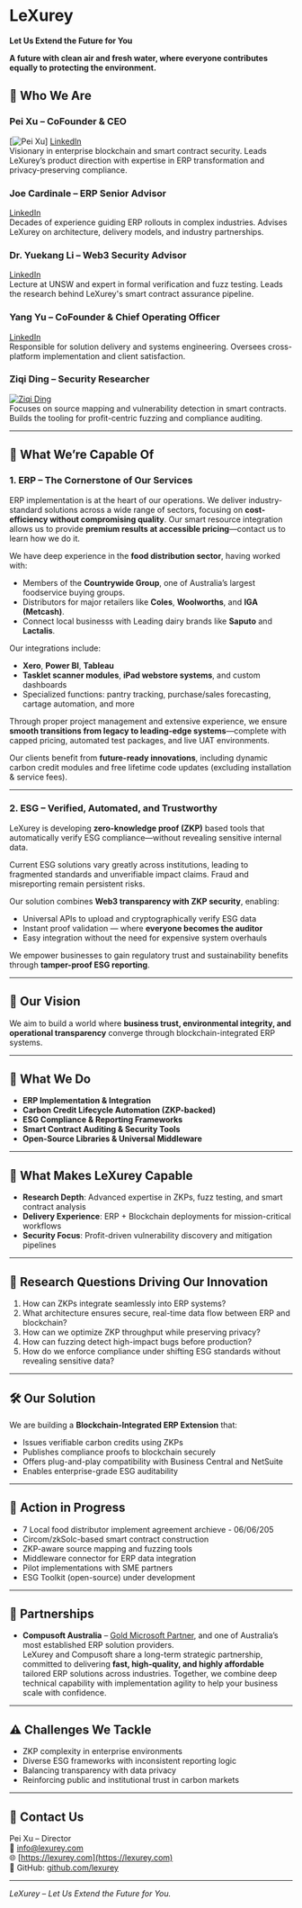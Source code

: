 # LeXurey

**Let Us Extend the Future for You**  

**A future with clean air and fresh water, where everyone contributes equally to protecting the environment.**

## 👥 Who We Are

### Pei Xu – CoFounder & CEO  
[![Pei Xu](images/peixu.png)]
[LinkedIn](https://www.linkedin.com/in/talbenxu/)  
Visionary in enterprise blockchain and smart contract security. Leads LeXurey’s product direction with expertise in ERP transformation and privacy-preserving compliance.

### Joe Cardinale – ERP Senior Advisor  
[LinkedIn](https://www.linkedin.com/in/joecardinale/)  
Decades of experience guiding ERP rollouts in complex industries. Advises LeXurey on architecture, delivery models, and industry partnerships.

### Dr. Yuekang Li – Web3 Security Advisor  
[LinkedIn](https://www.linkedin.com/in/yuekang-li-9a890b68/)  
Lecture at UNSW and expert in formal verification and fuzz testing. Leads the research behind LeXurey's smart contract assurance pipeline.

### Yang Yu – CoFounder & Chief Operating Officer  
[LinkedIn](https://www.linkedin.com/in/brandon-yang-yu/)  
Responsible for solution delivery and systems engineering. Oversees cross-platform implementation and client satisfaction.

### Ziqi Ding – Security Researcher  
[![Ziqi Ding](https://media.licdn.com/dms/image/v2/D5603AQG75YoBdiNuYg/profile-displayphoto-shrink_800_800/B56ZYLjLN2GsAc-/0/1743950493850?e=1755129600&v=beta&t=d8pxPaxDruuYLGlXRUCfTwk-CQvTtAOmzIUQxcpMmQY)](https://www.linkedin.com/in/ziqi-ding-38353a327/)  
Focuses on source mapping and vulnerability detection in smart contracts. Builds the tooling for profit-centric fuzzing and compliance auditing.

---

## 💼 What We’re Capable Of

### 1. ERP – The Cornerstone of Our Services

ERP implementation is at the heart of our operations. We deliver industry-standard solutions across a wide range of sectors, focusing on **cost-efficiency without compromising quality**. Our smart resource integration allows us to provide **premium results at accessible pricing**—contact us to learn how we do it.

We have deep experience in the **food distribution sector**, having worked with:
- Members of the **Countrywide Group**, one of Australia’s largest foodservice buying groups.
- Distributors for major retailers like **Coles**, **Woolworths**, and **IGA (Metcash)**.
- Connect local businesss with Leading dairy brands like **Saputo** and **Lactalis**.

Our integrations include:
- **Xero**, **Power BI**, **Tableau**
- **Tasklet scanner modules**, **iPad webstore systems**, and custom dashboards
- Specialized functions: pantry tracking, purchase/sales forecasting, cartage automation, and more

Through proper project management and extensive experience, we ensure **smooth transitions from legacy to leading-edge systems**—complete with capped pricing, automated test packages, and live UAT environments.

Our clients benefit from **future-ready innovations**, including dynamic carbon credit modules and free lifetime code updates (excluding installation & service fees).

---

### 2. ESG – Verified, Automated, and Trustworthy

LeXurey is developing **zero-knowledge proof (ZKP)** based tools that automatically verify ESG compliance—without revealing sensitive internal data.

Current ESG solutions vary greatly across institutions, leading to fragmented standards and unverifiable impact claims. Fraud and misreporting remain persistent risks.

Our solution combines **Web3 transparency with ZKP security**, enabling:
- Universal APIs to upload and cryptographically verify ESG data
- Instant proof validation — where **everyone becomes the auditor**
- Easy integration without the need for expensive system overhauls

We empower businesses to gain regulatory trust and sustainability benefits through **tamper-proof ESG reporting**.

---

## 🔭 Our Vision

We aim to build a world where **business trust, environmental integrity, and operational transparency** converge through blockchain-integrated ERP systems.

---

## 🧩 What We Do

- **ERP Implementation & Integration**
- **Carbon Credit Lifecycle Automation (ZKP-backed)**
- **ESG Compliance & Reporting Frameworks**
- **Smart Contract Auditing & Security Tools**
- **Open-Source Libraries & Universal Middleware**

---

## 🚀 What Makes LeXurey Capable

- **Research Depth**: Advanced expertise in ZKPs, fuzz testing, and smart contract analysis  
- **Delivery Experience**: ERP + Blockchain deployments for mission-critical workflows  
- **Security Focus**: Profit-driven vulnerability discovery and mitigation pipelines

---

## 🎯 Research Questions Driving Our Innovation

1. How can ZKPs integrate seamlessly into ERP systems?
2. What architecture ensures secure, real-time data flow between ERP and blockchain?
3. How can we optimize ZKP throughput while preserving privacy?
4. How can fuzzing detect high-impact bugs before production?
5. How do we enforce compliance under shifting ESG standards without revealing sensitive data?

---

## 🛠️ Our Solution

We are building a **Blockchain-Integrated ERP Extension** that:
- Issues verifiable carbon credits using ZKPs
- Publishes compliance proofs to blockchain securely
- Offers plug-and-play compatibility with Business Central and NetSuite
- Enables enterprise-grade ESG auditability

---

## 🔄 Action in Progress

- 7 Local food distributor implement agreement archieve - 06/06/205
- Circom/zkSolc-based smart contract construction
- ZKP-aware source mapping and fuzzing tools
- Middleware connector for ERP data integration
- Pilot implementations with SME partners
- ESG Toolkit (open-source) under development

---

## 🤝 Partnerships

- **Compusoft Australia** – [Gold Microsoft Partner](https://compusoftaus.com.au/), and one of Australia’s most established ERP solution providers.  
  LeXurey and Compusoft share a long-term strategic partnership, committed to delivering **fast, high-quality, and highly affordable** tailored ERP solutions across industries. Together, we combine deep technical capability with implementation agility to help your business scale with confidence.

---

## ⚠️ Challenges We Tackle

- ZKP complexity in enterprise environments
- Diverse ESG frameworks with inconsistent reporting logic
- Balancing transparency with data privacy
- Reinforcing public and institutional trust in carbon markets

---

## 📩 Contact Us

Pei Xu – Director  
📧 info@lexurey.com  
🌐 [https://lexurey.com](https://lexurey.com)  
🔗 GitHub: [github.com/lexurey](https://github.com/lexurey)

---

*LeXurey – Let Us Extend the Future for You.*
